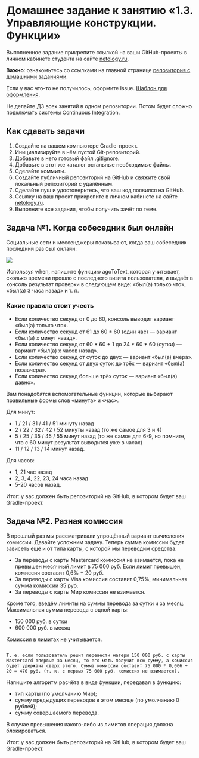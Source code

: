 # Домашнее задание к занятию «1.3. Управляющие конструкции. Функции»

Выполненное задание прикрепите ссылкой на ваши GitHub-проекты в личном кабинете студента на сайте [netology.ru](https://netology.ru).

**Важно**: ознакомьтесь со ссылками на главной странице [репозитория с домашними заданиями](../README.md).

Если у вас что-то не получилось, оформите Issue. [Шаблон для оформления](../report-requirements.md).

Не делайте ДЗ всех занятий в одном репозитории. Потом будет сложно подключать системы Continuous Integration.

## Как сдавать задачи

1. Создайте на вашем компьютере Gradle-проект.
2. Инициализируйте в нём пустой Git-репозиторий.
3. Добавьте в него готовый файл [.gitignore](../.gitignore).
4. Добавьте в этот же каталог остальные необходимые файлы.
5. Сделайте коммиты.
6. Создайте публичный репозиторий на GitHub и свяжите свой локальный репозиторий с удалённым.
7. Сделайте пуш и удостоверьтесь, что ваш код появился на GitHub.
8. Ссылку на ваш проект прикрепите в личном кабинете на сайте [netology.ru](https://netology.ru).
9. Выполните все задания, чтобы получить зачёт по теме.

## Задача №1. Когда собеседник был онлайн

Социальные сети и мессенджеры показывают, когда ваш собеседник последний раз был онлайн:

![](pic/tg-contacts.png)

Используя when, напишите функцию agoToText, которая учитывает, сколько времени прошло с последнего визита пользователя, и выдаёт в консоль результат проверки в следующем виде: «был(а) только что», «был(а) 3 часа назад» и т. п.

### Какие правила стоит учесть
* Если количество секунд от 0 до 60, консоль выводит вариант «был(а) только что».
* Если количество секунд от 61 до 60 * 60 (один час) — вариант «был(а) x минут назад».
* Если количество секунд от 60 * 60 + 1 до 24 * 60 * 60 (сутки) — вариант «был(а) x часов назад».
* Если количество секунд от суток до двух — вариант «был(а) вчера».
* Если количество секунд от двух суток до трёх — вариант «был(а) позавчера».
* Если количество секунд больше трёх суток — вариант «был(а) давно».

Вам понадобятся вспомогательные функции, которые выбирают правильные формы слов «минута» и «час».

Для минут:
* 1 / 21 / 31 / 41 / 51 минуту назад
* 2 / 22 / 32 / 42 / 52 минуты назад (то же самое для 3 и 4)
* 5 / 25 / 35 / 45 / 55 минут назад (то же самое для 6-9, но помните, что с 60 минут результат выводится уже в часах)
* 11 / 12 / 13 / 14 минут назад.

Для часов:
* 1, 21 час назад
* 2, 3, 4, 22, 23, 24 часа назад
* 5-20 часов назад.

Итог: у вас должен быть репозиторий на GitHub, в котором будет ваш Gradle-проект.

## Задача №2. Разная комиссия

В прошлый раз мы рассматривали упрощённый вариант вычисления комиссии. Давайте усложним задачу. Теперь сумма комиссии будет зависеть ещё и от типа карты, с которой мы переводим средства.

* За переводы с карты Mastercard комиссия не взимается, пока не превышен месячный лимит в 75 000 руб. Если лимит превышен, комиссия составит 0,6% + 20 руб.
* За переводы с карты Visa комиссия составит 0,75%, минимальная сумма комиссии 35 руб.
* За переводы с карты Мир комиссия не взимается.

Кроме того, введём лимиты на суммы перевода за сутки и за месяц. Максимальная сумма перевода с одной карты:
* 150 000 руб. в сутки
* 600 000 руб. в месяц
  
Комиссия в лимитах не учитывается.

```

Т. е. если пользователь решит перевести матери 150 000 руб. с карты Mastercard впервые за месяц, то его мать получит всю сумму, а комиссия будет удержана сверх этого. Сумма комиссии составит 75 000 * 0,006 + 20 = 470 руб. (т. к. с первых 75 000 руб. комиссия не взимается).

```

Напишите алгоритм расчёта в виде функции, передавая в функцию:
* тип карты (по умолчанию Мир);
* сумму предыдущих переводов в этом месяце (по умолчанию 0 рублей);
* сумму совершаемого перевода.
  
В случае превышения какого-либо из лимитов операция должна блокироваться.

Итог: у вас должен быть репозиторий на GitHub, в котором будет ваш Gradle-проект.
